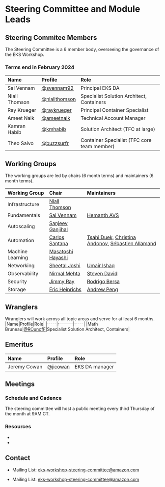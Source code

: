# Steering Committee and Module Leads

## Steering Commitee Members

The Steering Committee is a 6 member body, overseeing the governance of the EKS Workshop.

### Terms end in February 2024

| Name          | Profile                                          | Role                                        |
| :------------ | :----------------------------------------------- | :------------------------------------------ |
| Sai Vennam    | [@svennam92](https://github.com/svennam92)       | Principal EKS DA                            |
| Niall Thomson | [@niallthomson](https://github.com/niallthomson) | Specialist Solution Architect, Containers   |
| Ray Krueger   | [@raykrueger](https://github.com/raykrueger)     | Principal Container Specialist              |
| Ameet Naik    | [@ameetnaik](https://github.com/ameetnaik)       | Technical Account Manager                   |
| Kamran Habib  | [@kmhabib](https://github.com/kmhabib)           | Solution Architect (TFC at large)           |
| Theo Salvo    | [@buzzsurfr](https://github.com/buzzsurfr)       | Container Specialist (TFC core team member) |

## Working Groups

The working groups are led by chairs (6 month terms) and maintainers (6 month terms).

| Working Group    | Chair                                              | Maintainers                                                                                                                                     |
| :--------------- | :------------------------------------------------- | :---------------------------------------------------------------------------------------------------------------------------------------------- |
| Infrastructure   | [Niall Thomson](https://github.com/niallthomson)   |                                                                                                                                                 |
| Fundamentals     | [Sai Vennam](https://github.com/svennam92)         | [Hemanth AVS](https://github.com/hemanth-avs)                                                                                                   |
| Autoscaling      | [Sanjeev Ganjihal](https://github.com/sanjeevrg89) |                                                                                                                                                 |
| Automation       | [Carlos Santana](https://github.com/csantanapr)    | [Tsahi Duek](https://github.com/tsahiduek), [Christina Andonov](https://github.com/candonov), [Sébastien Allamand](https://github.com/allamand) |
| Machine Learning | [Masatoshi Hayashi](https://github.com/literalice) |                                                                                                                                                 |
| Networking       | [Sheetal Joshi](https://github.com/sheetaljoshi)   | [Umair Ishaq](https://github.com/umairishaq)                                                                                                    |
| Observability    | [Nirmal Mehta](https://github.com/normalfaults)    | [Steven David](https://github.com/StevenDavid)                                                                                                  |
| Security         | [Jimmy Ray](https://github.com/jimmyraywv)         | [Rodrigo Bersa](https://github.com/rodrigobersa)                                                                                                |
| Storage          | [Eric Heinrichs](https://github.com/heinrichse)    | [Andrew Peng](https://github.com/pengc99)                                                                                                       |

## Wranglers

Wranglers will work across all topic areas and serve for at least 6 months.
|Name|Profile|Role|
|:----|:-------|:----|
|Math Bruneau|[@ROunofF](https://github.com/ROunofF)|Specialist Solution Architect, Containers|

## Emeritus

| Name         | Profile                                | Role           |
| :----------- | :------------------------------------- | :------------- |
| Jeremy Cowan | [@jicowan](https://github.com/jicowan) | EKS DA manager |

## Meetings

### Schedule and Cadence

The steering committee will host a public meeting every third Thursday of the month at 9AM CT. <!--update with Chime link-->

### Resources

- <!--add links to meeting notes and recordings-->

- <!--add links to meeting notes and recordings-->

## Contact

- Mailing List: <eks-workshop-steering-committee@amazon.com>

- Mailing List: <eks-workshop-steering-committee@amazon.com>
